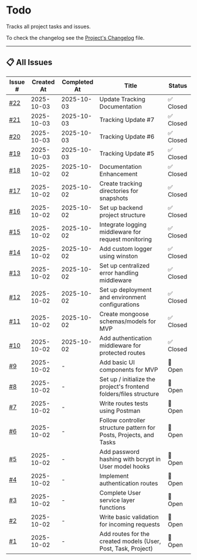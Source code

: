 # Todo

Tracks all project tasks and issues.

To check the changelog see the [Project's Changelog](./Changelog.md) file.

---

## 📋 All Issues

| Issue # | Created At | Completed At | Title | Status |
|---------|------------|--------------|-------|--------|
| [#22](https://github.com/Gallucky/ClarityBox/pull/22) | 2025-10-03 | 2025-10-03 | Update Tracking Documentation | ✅ Closed |
| [#21](https://github.com/Gallucky/ClarityBox/pull/21) | 2025-10-03 | 2025-10-03 | Tracking Update #7 | ✅ Closed |
| [#20](https://github.com/Gallucky/ClarityBox/pull/20) | 2025-10-03 | 2025-10-03 | Tracking Update #6 | ✅ Closed |
| [#19](https://github.com/Gallucky/ClarityBox/pull/19) | 2025-10-03 | 2025-10-03 | Tracking Update #5 | ✅ Closed |
| [#18](https://github.com/Gallucky/ClarityBox/issues/18) | 2025-10-02 | 2025-10-02 | Documentation Enhancement | ✅ Closed |
| [#17](https://github.com/Gallucky/ClarityBox/issues/17) | 2025-10-02 | 2025-10-02 | Create tracking directories for snapshots | ✅ Closed |
| [#16](https://github.com/Gallucky/ClarityBox/issues/16) | 2025-10-02 | 2025-10-02 | Set up backend project structure | ✅ Closed |
| [#15](https://github.com/Gallucky/ClarityBox/issues/15) | 2025-10-02 | 2025-10-02 | Integrate logging middleware for request monitoring | ✅ Closed |
| [#14](https://github.com/Gallucky/ClarityBox/issues/14) | 2025-10-02 | 2025-10-02 | Add custom logger using winston | ✅ Closed |
| [#13](https://github.com/Gallucky/ClarityBox/issues/13) | 2025-10-02 | 2025-10-02 | Set up centralized error handling middleware | ✅ Closed |
| [#12](https://github.com/Gallucky/ClarityBox/issues/12) | 2025-10-02 | 2025-10-02 | Set up deployment and environment configurations | ✅ Closed |
| [#11](https://github.com/Gallucky/ClarityBox/issues/11) | 2025-10-02 | 2025-10-02 | Create mongoose schemas/models for MVP | ✅ Closed |
| [#10](https://github.com/Gallucky/ClarityBox/issues/10) | 2025-10-02 | 2025-10-02 | Add authentication middleware for protected routes | ✅ Closed |
| [#9](https://github.com/Gallucky/ClarityBox/issues/9) | 2025-10-02 | - | Add basic UI components for MVP | 🔄 Open |
| [#8](https://github.com/Gallucky/ClarityBox/issues/8) | 2025-10-02 | - | Set up / initialize the project's frontend folders/files structure | 🔄 Open |
| [#7](https://github.com/Gallucky/ClarityBox/issues/7) | 2025-10-02 | - | Write routes tests using Postman | 🔄 Open |
| [#6](https://github.com/Gallucky/ClarityBox/issues/6) | 2025-10-02 | - | Follow controller structure pattern for Posts, Projects, and Tasks | 🔄 Open |
| [#5](https://github.com/Gallucky/ClarityBox/issues/5) | 2025-10-02 | - | Add password hashing with bcrypt in User model hooks | 🔄 Open |
| [#4](https://github.com/Gallucky/ClarityBox/issues/4) | 2025-10-02 | - | Implement authentication routes | 🔄 Open |
| [#3](https://github.com/Gallucky/ClarityBox/issues/3) | 2025-10-02 | - | Complete User service layer functions | 🔄 Open |
| [#2](https://github.com/Gallucky/ClarityBox/issues/2) | 2025-10-02 | - | Write basic validation for incoming requests | 🔄 Open |
| [#1](https://github.com/Gallucky/ClarityBox/issues/1) | 2025-10-02 | - | Add routes for the created models (User, Post, Task, Project) | 🔄 Open |
